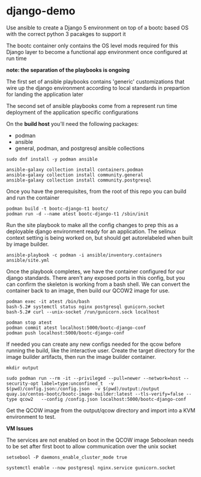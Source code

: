# django-demo

Use ansible to create a Django 5 environment on top of a bootc based OS with the correct python 3 pacakges to support it


The bootc container only contains the OS level mods required for this Django layer to become a functional app environment once configured at run time

**note: the separation of the playbooks is ongoing**

The first set of ansible playbooks contains 'generic' customizations that wire up the django environment according to local standards in prepartion for landing the application later

The second set of ansible playbooks come from a represent run time deployment of the application specific configurations

On the **build host** you'll need the following packages:
* podman
* ansible
* general, podman, and postgresql ansible collections


```
sudo dnf install -y podman ansible

ansible-galaxy collection install containers.podman
ansible-galaxy collection install community.general
ansible-galaxy collection install community.postgresql
```

Once you have the prerequisites, from the root of this repo you can build and run the container

```
podman build -t bootc-django-t1 bootc/
podman run -d --name atest bootc-django-t1 /sbin/init
```

Run the site playbook to make all the config changes to prep this as a deployable django environment ready for an application. The selinux context setting is being worked on, but should get autorelabeled when built by image builder.

```
ansible-playbook -c podman -i ansible/inventory.containers ansible/site.yml
```

Once the playbook completes, we have the container configured for our django standards. There aren't any exposed ports in this config, but you can confirm the skeleton is working from a bash shell. We can convert the container back to an image, then build our QCOW2 image for use.

```
podman exec -it atest /bin/bash
bash-5.2# systemctl status nginx postgresql gunicorn.socket
bash-5.2# curl --unix-socket /run/gunicorn.sock localhost

podman stop atest
podman commit atest localhost:5000/bootc-django-conf
podman push localhost:5000/bootc-django-conf
```

If needed you can create any new configs needed for the qcow before running the build, like the interactive user.  Create the target directory for the image builder artifacts, then run the image builder container. 

```
mkdir output

sudo podman run --rm -it --privileged --pull=newer --network=host --security-opt label=type:unconfined_t  -v $(pwd)/config.json:/config.json  -v $(pwd)/output:/output  quay.io/centos-bootc/bootc-image-builder:latest --tls-verify=false --type qcow2   --config /config.json localhost:5000/bootc-django-conf
```

Get the QCOW image from the output/qcow directory and import into a KVM environment to test.

**VM Issues**

The services are not enabled on boot in the QCOW image
Seboolean needs to be set after first boot to allow communication over the unix socket

```
setsebool -P daemons_enable_cluster_mode true

systemctl enable --now postgresql nginx.service gunicorn.socket

```